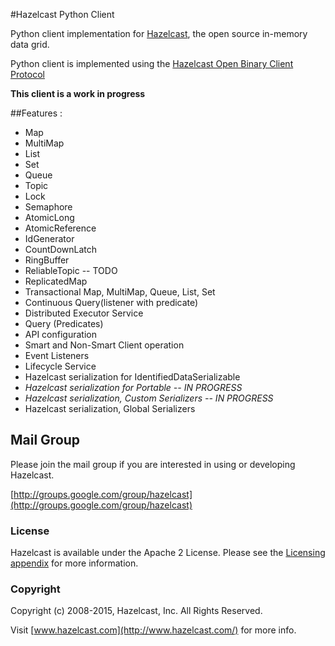 #Hazelcast Python Client

Python client implementation for [Hazelcast](https://github.com/hazelcast/hazelcast), the open source in-memory data grid.

Python client is implemented using the [Hazelcast Open Binary Client Protocol](http://hazelcast.org/docs/protocol/1.0-developer-preview/client-protocol.html) 

**This client is a work in progress**

##Features :
* Map
* MultiMap
* List
* Set
* Queue
* Topic
* Lock
* Semaphore
* AtomicLong
* AtomicReference
* IdGenerator
* CountDownLatch
* RingBuffer
* ReliableTopic -- TODO
* ReplicatedMap
* Transactional Map, MultiMap, Queue, List, Set
* Continuous Query(listener with predicate)
* Distributed Executor Service
* Query (Predicates) 
* API configuration
* Smart and Non-Smart Client operation
* Event Listeners
* Lifecycle Service
* Hazelcast serialization for IdentifiedDataSerializable
* _Hazelcast serialization for Portable -- IN PROGRESS_
* _Hazelcast serialization, Custom Serializers -- IN PROGRESS_
* Hazelcast serialization, Global Serializers

## Mail Group

Please join the mail group if you are interested in using or developing Hazelcast.

[http://groups.google.com/group/hazelcast](http://groups.google.com/group/hazelcast)

### License

Hazelcast is available under the Apache 2 License. Please see the [Licensing appendix](http://docs.hazelcast.org/docs/latest/manual/html-single/hazelcast-documentation.html#license-questions) for more information.

### Copyright

Copyright (c) 2008-2015, Hazelcast, Inc. All Rights Reserved.

Visit [www.hazelcast.com](http://www.hazelcast.com/) for more info.
